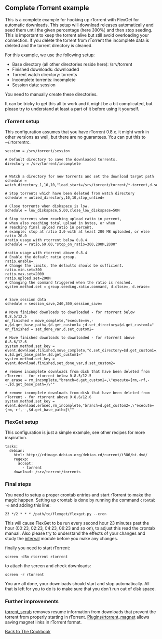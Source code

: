 ## Complete rTorrent example
This is a complete example for hooking up rTorrent with FlexGet for automatic downloads. This setup will download releases automatically and seed them until the given percentage (here 300%) and then stop seeding. This is important to keep the torrent alive but still avoid overloading your connection. If you delete the torrent from rTorrent the incomplete data is deleted and the torrent directory is cleaned.

For this example, we use the following setup:
 * Base directory (all other directories reside here): /srv/torrent
 * Finished downloads: downloaded
 * Torrent watch directory: torrents
 * Incomplete torrents: incomplete
 * Session data: session

You need to manually create these directories.

It can be tricky to get this all to work and it might be a bit complicated, but please try to understand at least a part of it before using it yourself.

### rTorrent setup
This configuration assumes that you have rTorrent 0.8.x. it might work in other versions as well, but there are no guarantees. You can put this to ~/.rtorrentrc.

```
session = /srv/torrent/session

# Default directory to save the downloaded torrents.
directory = /srv/torrent/incomplete


# Watch a directory for new torrents and set the download target path
schedule = watch_directory_1,10,10,"load_start=/srv/torrent/torrent/*.torrent,d.set_custom1=/srv/torrent/downloaded,d.set_custom2=1"

# Stop torrents which have been deleted from watch directory
schedule = untied_directory,10,10,stop_untied=

# Close torrents when diskspace is low.
schedule = low_diskspace,5,60,close_low_diskspace=50M

# Stop torrents when reaching upload ratio in percent,
# when also reaching total upload in bytes, or when
# reaching final upload ratio in percent.
# example: stop at ratio 3.0 with at least 200 MB uploaded, or else ratio 20.0
#ratio usage with rtorrent below 0.8.4
schedule = ratio,60,60,"stop_on_ratio=300,200M,2000"

#ratio usage with rtorrent above 0.8.4
# Enable the default ratio group.
ratio.enable=
# Change the limits, the defaults should be sufficient.
ratio.min.set=300
ratio.max.set=2000
ratio.upload.set=200M
# Changing the command triggered when the ratio is reached.
system.method.set = group.seeding.ratio.command, d.close=, d.erase=


# Save session data
schedule = session_save,240,300,session_save=

# Move finished downloads to downloaded - for rtorrent below 0.8.5/12.5
on_finished = move_complete,"execute=mv,-u,$d.get_base_path=,$d.get_custom1= ;d.set_directory=$d.get_custom1="
on_finished = set_done_var,d.set_custom2=

# Move finished downloads to downloaded - for rtorrent above 0.8.6/12.6
system.method.set_key = event.download.finished,move_complete,"d.set_directory=$d.get_custom1=;execute=mv,-u,$d.get_base_path=,$d.get_custom1="
system.method.set_key = event.download.finished,set_done_var,d.set_custom2=

# remove incomplete downloads from disk that have been deleted from rTorrent - for rtorrent below 0.8.5/12.5
on_erase = rm_incomplete,"branch=d.get_custom2=,\"execute={rm,-rf,--,$d.get_base_path=}\""

# remove incomplete downloads from disk that have been deleted from rTorrent - for rtorrent above 0.8.6/12.6
system.method.set_key = event.download.erased,rm_incomplete,"branch=d.get_custom2=,\"execute={rm,-rf,--,$d.get_base_path=}\""

```

### FlexGet setup
This configuration is just a simple example, see other recipes for more inspiration.

```
tasks:
  debian:
    html: http://cdimage.debian.org/debian-cd/current/i386/bt-dvd/
    regexp:
      accept:
        - torrent
    download: /srv/torrent/torrents
```

### Final steps
You need to setup a proper crontab entries and start rTorrent to make the magic happen. Setting up crontab is done by running the command `crontab -e` and adding this line:

```
23 */2 * * * /path/to/flexget/flexget.py --cron
```

This will cause FlexGet to be run every second hour 23 minutes past the hour (00:23, 02:23, 04:23, 06:23 and so on), to adjust this read the crontab manual. Also please try to understand the effects of your changes and study the [interval](/Plugins/interval) module before you make any changes.

finally you need to start rTorrent:

```
screen -dSm rtorrent rtorrent
```

to attach the screen and check downloads:

```
screen -r rtorrent
```

You are all done, your downloads should start and stop automatically. All that is left for you to do is to make sure that you don't run out of disk space. 

### Further improvements
[torrent_scrub](/Plugins/torrent_scrub) removes resume information from downloads that prevent the torrent from properly starting in rTorrent.
[Plugins/rtorrent_magnet](/Plugins/rtorrent_magnet) allows saving magnet links in rTorrent format.

[Back to The Cookbook](/Cookbook)